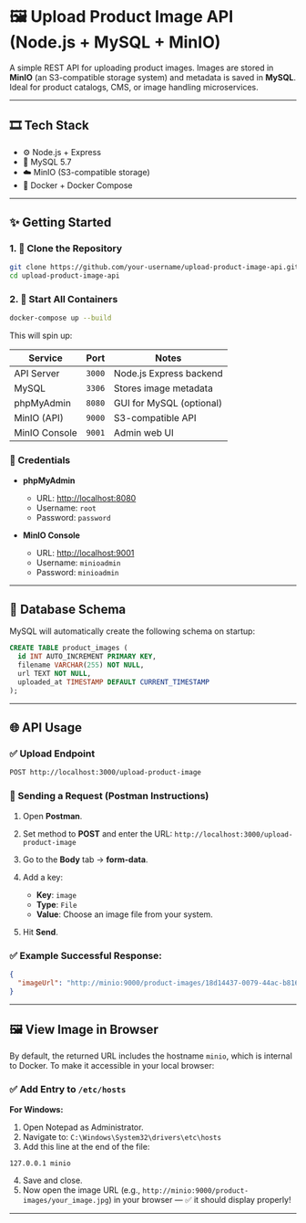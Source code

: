 # 🖼️ Upload Product Image API (Node.js + MySQL + MinIO)

A simple REST API for uploading product images. Images are stored in **MinIO** (an S3-compatible storage system) and metadata is saved in **MySQL**. Ideal for product catalogs, CMS, or image handling microservices.

---

## 🎞️ Tech Stack

* ⚙️ Node.js + Express
* 🐬 MySQL 5.7
* ☁️ MinIO (S3-compatible storage)
* 🐳 Docker + Docker Compose

---

## ✨ Getting Started

### 1. 📜 Clone the Repository

```bash
git clone https://github.com/your-username/upload-product-image-api.git
cd upload-product-image-api
```

### 2. 🐳 Start All Containers

```bash
docker-compose up --build
```

This will spin up:

| Service       | Port   | Notes                    |
| ------------- | ------ | ------------------------ |
| API Server    | `3000` | Node.js Express backend  |
| MySQL         | `3306` | Stores image metadata    |
| phpMyAdmin    | `8080` | GUI for MySQL (optional) |
| MinIO (API)   | `9000` | S3-compatible API        |
| MinIO Console | `9001` | Admin web UI             |

### 🔐 Credentials

* **phpMyAdmin**

  * URL: [http://localhost:8080](http://localhost:8080)
  * Username: `root`
  * Password: `password`

* **MinIO Console**

  * URL: [http://localhost:9001](http://localhost:9001)
  * Username: `minioadmin`
  * Password: `minioadmin`

---

## 🧰 Database Schema

MySQL will automatically create the following schema on startup:

```sql
CREATE TABLE product_images (
  id INT AUTO_INCREMENT PRIMARY KEY,
  filename VARCHAR(255) NOT NULL,
  url TEXT NOT NULL,
  uploaded_at TIMESTAMP DEFAULT CURRENT_TIMESTAMP
);
```

---

## 🌐 API Usage

### ✅ Upload Endpoint

```bash
POST http://localhost:3000/upload-product-image
```

### 📄 Sending a Request (Postman Instructions)

1. Open **Postman**.
2. Set method to **POST** and enter the URL:
   `http://localhost:3000/upload-product-image`
3. Go to the **Body** tab → **form-data**.
4. Add a key:

   * **Key**: `image`
   * **Type**: `File`
   * **Value**: Choose an image file from your system.
5. Hit **Send**.

### ✅ Example Successful Response:

```json
{
  "imageUrl": "http://minio:9000/product-images/18d14437-0079-44ac-b816-96d11cd4d995_aws-color.svg"
}
```

---

## 🖼️ View Image in Browser

By default, the returned URL includes the hostname `minio`, which is internal to Docker.
To make it accessible in your local browser:

### ✅ Add Entry to `/etc/hosts`

**For Windows:**

1. Open Notepad as Administrator.
2. Navigate to:
   `C:\Windows\System32\drivers\etc\hosts`
3. Add this line at the end of the file:

```
127.0.0.1 minio
```

4. Save and close.
5. Now open the image URL (e.g., `http://minio:9000/product-images/your_image.jpg`) in your browser — ✅ it should display properly!

---
